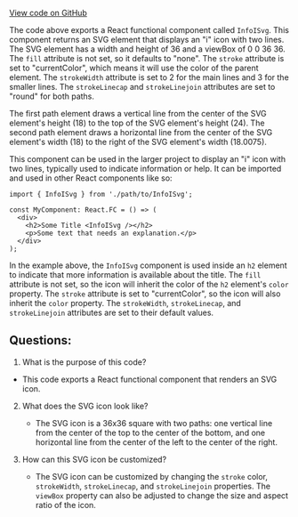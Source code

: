 [View code on GitHub](https://github.com/technologiestiftung/kulturdaten-frontend/blob/master/components/assets/InfoISvg.tsx)

The code above exports a React functional component called `InfoISvg`. This component returns an SVG element that displays an "i" icon with two lines. The SVG element has a width and height of 36 and a viewBox of 0 0 36 36. The `fill` attribute is not set, so it defaults to "none". The `stroke` attribute is set to "currentColor", which means it will use the color of the parent element. The `strokeWidth` attribute is set to 2 for the main lines and 3 for the smaller lines. The `strokeLinecap` and `strokeLinejoin` attributes are set to "round" for both paths.

The first path element draws a vertical line from the center of the SVG element's height (18) to the top of the SVG element's height (24). The second path element draws a horizontal line from the center of the SVG element's width (18) to the right of the SVG element's width (18.0075).

This component can be used in the larger project to display an "i" icon with two lines, typically used to indicate information or help. It can be imported and used in other React components like so:

```
import { InfoISvg } from './path/to/InfoISvg';

const MyComponent: React.FC = () => (
  <div>
    <h2>Some Title <InfoISvg /></h2>
    <p>Some text that needs an explanation.</p>
  </div>
);
```

In the example above, the `InfoISvg` component is used inside an `h2` element to indicate that more information is available about the title. The `fill` attribute is not set, so the icon will inherit the color of the `h2` element's `color` property. The `stroke` attribute is set to "currentColor", so the icon will also inherit the `color` property. The `strokeWidth`, `strokeLinecap`, and `strokeLinejoin` attributes are set to their default values.
## Questions: 
 1. What is the purpose of this code?
   - This code exports a React functional component that renders an SVG icon.

2. What does the SVG icon look like?
   - The SVG icon is a 36x36 square with two paths: one vertical line from the center of the top to the center of the bottom, and one horizontal line from the center of the left to the center of the right.

3. How can this SVG icon be customized?
   - The SVG icon can be customized by changing the `stroke` color, `strokeWidth`, `strokeLinecap`, and `strokeLinejoin` properties. The `viewBox` property can also be adjusted to change the size and aspect ratio of the icon.